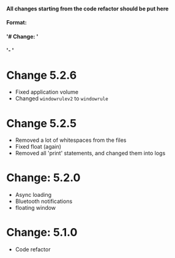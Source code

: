 #### All changes starting from the code refactor should be put here
#### Format:
####     '# Change: <version>'
####     '- <changes>'

# Change 5.2.6
- Fixed application volume
- Changed `windowrulev2` to `windowrule`
  
# Change 5.2.5
- Removed a lot of whitespaces from the files
- Fixed float (again)
- Removed all 'print' statements, and changed them into logs

# Change: 5.2.0
- Async loading
- Bluetooth notifications
- floating window

# Change: 5.1.0
- Code refactor
